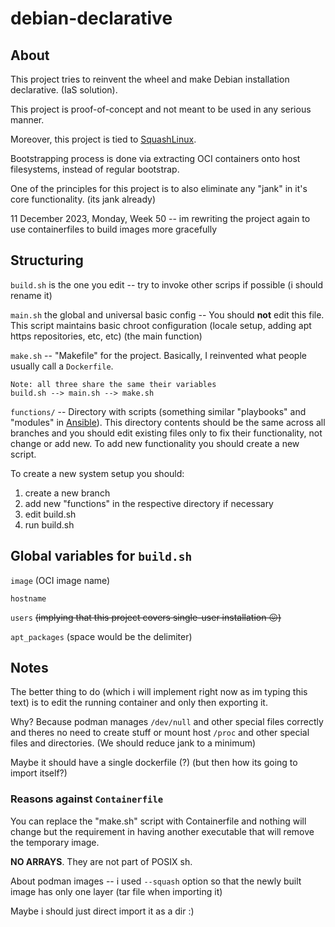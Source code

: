 # debian-declarative

## About
This project tries to reinvent the wheel and make Debian installation declarative. (IaS solution).

This project is proof-of-concept and not meant to be used in any serious manner.

Moreover, this project is tied to [SquashLinux](https://github.com/herzeleid02/squashlinux).

Bootstrapping process is done via extracting OCI containers onto host filesystems, instead of regular bootstrap.

One of the principles for this project is to also eliminate any "jank" in it's core functionality. (its jank already)

11 December 2023, Monday, Week 50 -- im rewriting the project again to use containerfiles to build images more gracefully

## Structuring
`build.sh` is the one you edit -- try to invoke other scrips if possible (i should rename it)

`main.sh` the global and universal basic config -- You should **not** edit this file. This script maintains basic chroot configuration (locale setup, adding apt https repositories, etc, etc) (the main function)

`make.sh` -- "Makefile" for the project. Basically, I reinvented what people usually call a `Dockerfile`.

```
Note: all three share the same their variables
build.sh --> main.sh --> make.sh
```

`functions/` -- Directory with scripts (something similar "playbooks" and "modules" in [Ansible](https://github.com/ansible/ansible)). This directory contents should be the same across all branches and you should edit existing files only to fix their functionality, not change or add new. To add new functionality you should create a new script.

To create a new system setup you should:
1) create a new branch
2) add new "functions" in the respective directory if necessary
3) edit build.sh
4) run build.sh

## Global variables for `build.sh`
`image` (OCI image name)

`hostname`

`users` ~~(implying that this project covers single-user installation 😖)~~

`apt_packages` (space would be the delimiter)

## Notes
The better thing to do (which i will implement right now as im typing this text) is to edit the running container and only then exporting it.

Why? Because podman manages `/dev/null` and other special files correctly and theres no need to create stuff or mount host `/proc` and other special files and directories. (We should reduce jank to a minimum)

Maybe it should have a single dockerfile (?) (but then how its going to import itself?)

### Reasons against `Containerfile`
You can replace the "make.sh" script with Containerfile and nothing will change but the requirement in having another executable that will remove the temporary image.

**NO ARRAYS**. They are not part of POSIX sh.

About podman images -- i used `--squash` option so that the newly built image has only one layer (tar file when importing it)

Maybe i should just direct import it as a dir :)
